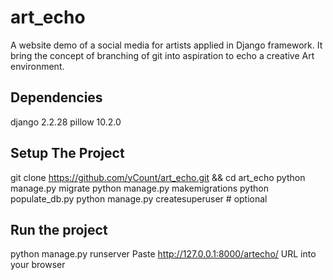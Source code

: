 # art_echo

A website demo of a social media for artists applied in Django framework. It bring the concept of branching of git into aspiration to echo a creative Art environment.

## Dependencies

django 2.2.28
pillow 10.2.0

## Setup The Project

git clone https://github.com/yCount/art_echo.git && cd art_echo
python manage.py migrate
python manage.py makemigrations
python populate_db.py
python manage.py createsuperuser # optional

## Run the project

python manage.py runserver
Paste http://127.0.0.1:8000/artecho/ URL into your browser